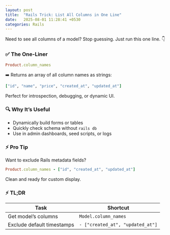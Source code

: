 ```yaml
---
layout: post
title:  "Rails Trick: List All Columns in One Line"
date:   2025-08-01 11:28:41 +0530
categories: Rails
---
```


Need to see all columns of a model?
Stop guessing. Just run this one line. 👇

### ✅ The One-Liner

```ruby
Product.column_names
````

➡️ Returns an array of all column names as strings:

```ruby
["id", "name", "price", "created_at", "updated_at"]
```

Perfect for introspection, debugging, or dynamic UI.

### 🔍 Why It’s Useful

* Dynamically build forms or tables
* Quickly check schema without `rails db`
* Use in admin dashboards, seed scripts, or logs

### ⚡ Pro Tip

Want to exclude Rails metadata fields?

```ruby
Product.column_names - ["id", "created_at", "updated_at"]
```

Clean and ready for custom display.

### ⚡ TL;DR

| Task                       | Shortcut                         |
| -------------------------- | -------------------------------- |
| Get model’s columns        | `Model.column_names`             |
| Exclude default timestamps | `- ["created_at", "updated_at"]` |
